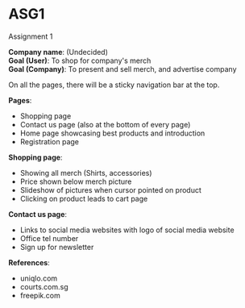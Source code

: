# ASG1

Assignment 1

<p>
 <strong>Company name</strong>: (Undecided) <br>
 <strong>Goal (User)</strong>: To shop for company's merch <br>
 <strong>Goal (Company)</strong>: To present and sell merch, and advertise company <br>
 
 On all the pages, there will be a sticky navigation bar at the top.

<strong>Pages</strong>:<ul>

 <li>Shopping page</li>
 <li>Contact us page (also at the bottom of every page)</li>
 <li>Home page showcasing best products and introduction</li>
 <li>Registration page</li> </ul>
 
 <strong>Shopping page</strong>:<ul>
 <li>Showing all merch (Shirts, accessories)</li>
 <li>Price shown below merch picture</li>
 <li>Slideshow of pictures when cursor pointed on product</li>
 <li>Clicking on product leads to cart page</li></ul>
 
 <strong>Contact us page</strong>:<ul>
 <li>Links to social media websites with logo of social media website</li>
 <li>Office tel number</li>
 <li>Sign up for newsletter</li></ul>

<strong>References</strong>:<ul>

 <li>uniqlo.com</li>
 <li>courts.com.sg</li>
 <li>freepik.com</li></ul>
 


</p>
